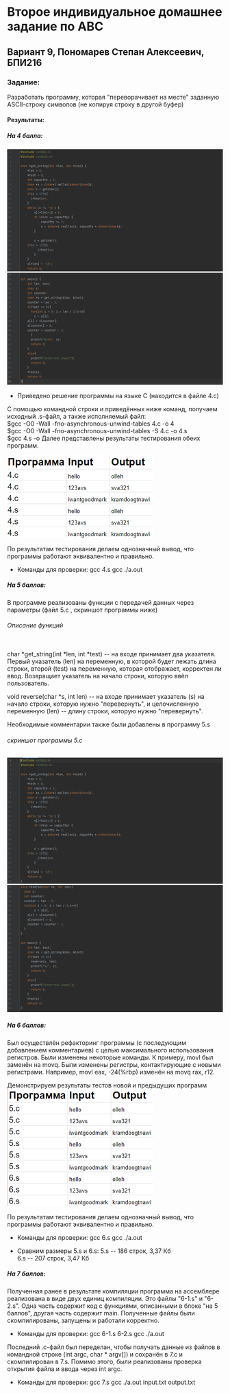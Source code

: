 # Второе индивидуальное домашнее задание по АВС
## Вариант 9, Пономарев Степан Алексеевич, БПИ216
### Задание:
Разработать программу, которая "переворачивает на месте" заданную ASCII-строку символов
(не копируя строку в другой буфер)
#### Результаты:    
##### На 4 балла:
![img](/4-1.png)
![img](/4-2.png)
- Приведено решение программы на языке C (находится в файле 4.c)

С помощью командной строки и приведённых ниже команд, получаем исходный .s-файл, а также исполняемый файл: \
$gcc -O0 -Wall -fno-asynchronous-unwind-tables 4.c -o 4 \
$gcc -O0 -Wall -fno-asynchronous-unwind-tables -S 4.c -o 4.s \
$gcc 4.s -o
Далее представлены результаты тестирования обеих программ.

![img](/res1.png)

По результатам тестирования делаем однозначный вывод, что программы работают эквивалентно и правильно.
- Команды для проверки:
gcc 4.s
gcc ./a.out

##### На 5 баллов:
В программе реализованы функции с передачей данных через параметры (файл 5.c , скриншот программы ниже)
###### Описание функций
\
char *get_string(int *len, int *test) -- на входе принимает два указателя. Первый указатель (len) на переменную, в которой будет лежать длина строки, второй (test) на переменную, которая отображает, корректен ли ввод. Возвращает указатель на начало строки, которую ввёл пользователь.

void reverse(char *s, int len) -- на входе принимает указатель (s) на начало строки, которую нужно "перевернуть", и целочисленную переменную (len) -- длину строки, которую нужно "перевернуть".

Необходимые комментарии также были добавлены в программу 5.s

###### скриншот программы 5.c
![img](/5-1.png)
![img](/5-2.png)

##### На 6 баллов:
Был осуществлён рефакторинг программы (с последующим добавлением комментариев) с целью максимального использования регистров. Были изменены некоторые команды. К примеру, movl был заменён на movq. Были изменены регистры, контактирующие с новыми регистрами. Например, movl eax, -24(%rbp) изменён на movq rax, r12.

Демонстрируем результаты тестов новой и предыдущих программ\
![img](/res2.png)

По результатам тестирования делаем однозначный вывод, что программы работают эквивалентно и правильно.
- Команды для проверки:
gcc 6.s
gcc ./a.out

- Сравним размеры 5.s и 6.s:
5.s -- 186 строк, 3,37 Кб \
6.s -- 207 строк, 3,47 Кб

##### На 7 баллов:
Полученная ранее в результате компиляции программа на ассемблере реализована в виде двух единиц компиляции. Это файлы "6-1.s" и "6-2.s". Одна часть содержит код с функциями, описанными в блоке "на 5 баллов", другая часть содержит main.
Полученные файлы были скомпилированы, запущены и работали корректно.
- Команды для проверки:
gcc 6-1.s 6-2.s
gcc ./a.out

Последний .c-файл был переделан, чтобы получать данные из файлов в командной строке (int argc, char * argv[]) и сохранён в 7.c и скомпилирован в 7.s. Помимо этого, были реализованы проверка открытия файла и ввода через int argc.

- Команды для проверки:
gcc 7.s
gcc ./a.out input.txt output.txt
